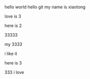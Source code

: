 hello world
hello git
my name is xiaotong

love is 3


here is 2


33333

my 3333

i like it


here is 3

333 i love